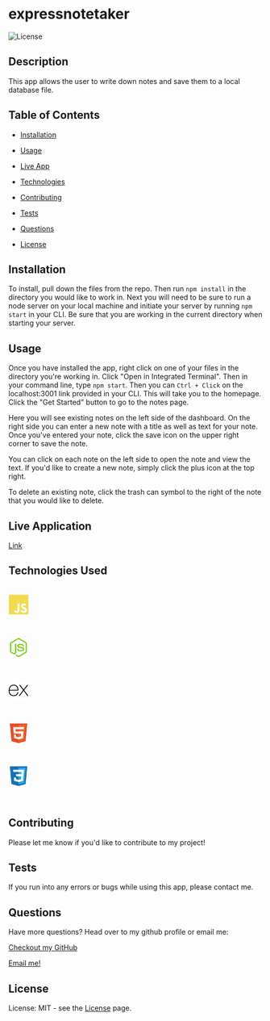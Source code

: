 # expressnotetaker

![License](https://img.shields.io/static/v1?label=license&message=MIT&color=${badge.color})

  ## Description
  
This app allows the user to write down notes and save them to a local database file.
  
## Table of Contents
  
* [Installation](#Installation)
  
* [Usage](#Usage)

* [Live App](#Live-Application)

* [Technologies](#Technologies-Used)
  
* [Contributing](#Contributing)
  
* [Tests](#Tests)
  
* [Questions](#Questions)
  
* [License](#License)
  
## Installation
  
To install, pull down the files from the repo. Then run `npm install` in the directory you would like to work in. Next you will need to be sure to run a node server on your local machine and initiate your server by running `npm start` in your CLI. Be sure that you are working in the current directory when starting your server.
  
## Usage
  
Once you have installed the app, right click on one of your files in the directory you're working in. Click "Open in Integrated Terminal". Then in your command line, type `npm start`. Then you can `Ctrl + Click` on the localhost:3001 link provided in your CLI. This will take you to the homepage. Click the "Get Started" button to go to the notes page.

Here you will see existing notes on the left side of the dashboard. On the right side you can enter a new note with a title as well as text for your note. Once you've entered your note, click the save icon on the upper right corner to save the note. 

You can click on each note on the left side to open the note and view the text. If you'd like to create a new note, simply click the plus icon at the top right. 

To delete an existing note, click the trash can symbol to the right of the note that you would like to delete.

## Live Application
[Link](https://jhdavey-express-note-taker.herokuapp.com/)
  
## Technologies Used

<div style="display: inline_block"><br>

  <img height="40" align="center" alt="JavaScript" height="30" width="40" src="https://raw.githubusercontent.com/devicons/devicon/master/icons/javascript/javascript-plain.svg">

 &nbsp;&nbsp;&nbsp;&nbsp;&nbsp;&nbsp;&nbsp;&nbsp;

 <img height="40" align="center" alt="Node.js" height="30" width="40" src="https://raw.githubusercontent.com/devicons/devicon/master/icons/nodejs/nodejs-original.svg">

 &nbsp;&nbsp;&nbsp;&nbsp;&nbsp;&nbsp;&nbsp;&nbsp;

  <img height="40" align="center" alt="Express.js" height="30" width="40" src="https://raw.githubusercontent.com/devicons/devicon/master/icons/express/express-original.svg">

 &nbsp;&nbsp;&nbsp;&nbsp;&nbsp;&nbsp;&nbsp;&nbsp;

<img height="40" align="center" alt="HTML5" height="30" width="40" src="https://raw.githubusercontent.com/devicons/devicon/master/icons/html5/html5-original.svg">

 &nbsp;&nbsp;&nbsp;&nbsp;&nbsp;&nbsp;&nbsp;&nbsp;

<img height="40" align="center" alt="CSS3" height="30" width="40" src="https://raw.githubusercontent.com/devicons/devicon/master/icons/css3/css3-original.svg">

  &nbsp;&nbsp;&nbsp;&nbsp;&nbsp;&nbsp;&nbsp;&nbsp;

</div>

## Contributing
  
Please let me know if you'd like to contribute to my project!
  
## Tests
  
If you run into any errors or bugs while using this app, please contact me.
  
## Questions
  
Have more questions? Head over to my github profile or email me:
  
[Checkout my GitHub](www.github.com/jhdavey)
  
[Email me!](hdwebdevelopment@gmail.com)
  
## License
  
License: MIT - see the [License](https://choosealicense.com/licenses/mit/) page.

  